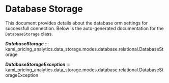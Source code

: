 # Database Storage

This document provides details about the database orm settings for successfull connection. Below is the auto-generated documentation for the `DatabaseStorage` class.

__*DatabaseStorage*__
::: kami_pricing_analytics.data_storage.modes.database.relational.DatabaseStorage

__*DatabaseStorageException*__
::: kami_pricing_analytics.data_storage.modes.database.relational.DatabaseStorageException
